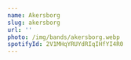 ```yaml
---
name: Akersborg
slug: akersborg
url: ''
photo: /img/bands/akersborg.webp
spotifyId: 2V1MHqYRUYdRIqIHfYI4R0
---
```

